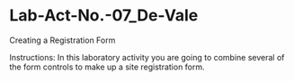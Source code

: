 # Lab-Act-No.-07_De-Vale

Creating a Registration Form

Instructions:
In this laboratory activity you are going to combine several of the form controls to make up a site registration form.

